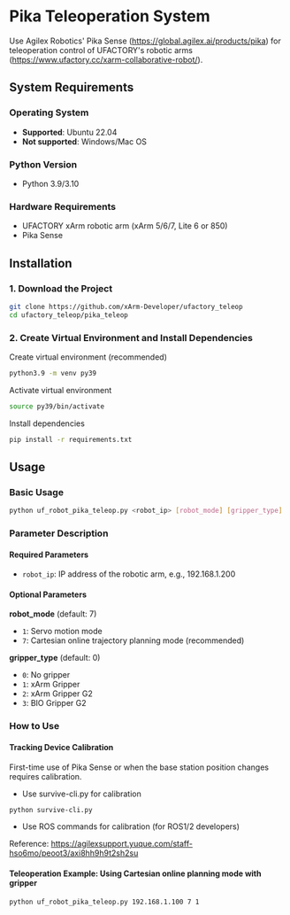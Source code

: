 # Pika Teleoperation System

Use Agilex Robotics' Pika Sense (https://global.agilex.ai/products/pika) for teleoperation control of UFACTORY's robotic arms (https://www.ufactory.cc/xarm-collaborative-robot/).

## System Requirements

### Operating System
- **Supported**: Ubuntu 22.04
- **Not supported**: Windows/Mac OS

### Python Version
- Python 3.9/3.10

### Hardware Requirements
- UFACTORY xArm robotic arm (xArm 5/6/7, Lite 6 or 850)
- Pika Sense

## Installation

### 1. Download the Project

```bash
git clone https://github.com/xArm-Developer/ufactory_teleop
cd ufactory_teleop/pika_teleop
```

### 2. Create Virtual Environment and Install Dependencies

Create virtual environment (recommended)
```bash
python3.9 -m venv py39
```
Activate virtual environment
```bash
source py39/bin/activate
```

Install dependencies
```bash
pip install -r requirements.txt
```

## Usage

### Basic Usage

```bash
python uf_robot_pika_teleop.py <robot_ip> [robot_mode] [gripper_type]
```

### Parameter Description

#### Required Parameters
- `robot_ip`: IP address of the robotic arm, e.g., 192.168.1.200

#### Optional Parameters

**robot_mode** (default: 7)
- `1`: Servo motion mode
- `7`: Cartesian online trajectory planning mode (recommended)

**gripper_type** (default: 0)
- `0`: No gripper
- `1`: xArm Gripper
- `2`: xArm Gripper G2
- `3`: BIO Gripper G2

### How to Use

#### Tracking Device Calibration

First-time use of Pika Sense or when the base station position changes requires calibration.

* Use survive-cli.py for calibration

```bash
python survive-cli.py
```

* Use ROS commands for calibration (for ROS1/2 developers)

Reference: https://agilexsupport.yuque.com/staff-hso6mo/peoot3/axi8hh9h9t2sh2su

#### Teleoperation Example: Using Cartesian online planning mode with gripper
```bash
python uf_robot_pika_teleop.py 192.168.1.100 7 1
```